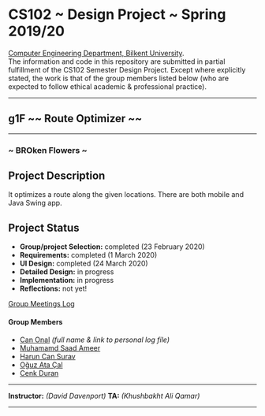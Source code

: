 # CS102 ~ Design Project ~ Spring 2019/20
[Computer Engineering Department, Bilkent University](http://w3.cs.bilkent.edu.tr/en/).  
The information and code in this repository are submitted in partial fulfillment of the CS102 Semester Design Project. Except where explicitly stated, the work is that of the group members listed below (who are expected to follow ethical academic & professional practice).
****
## g1F ~~ Route Optimizer ~~
****
### ~ BROken Flowers ~

## Project Description
It optimizes a route along the given locations. There are both mobile and Java Swing app. 
   
## Project Status
+ **Group/project Selection:** completed (23 February 2020)
+ **Requirements:** completed (1 March 2020)
+ **UI Design:** completed (24 March 2020)
+ **Detailed Design:** in progress
+ **Implementation:** in progress
+ **Reflections:** not yet!

[Group Meetings Log](group/meetingslog.md)
#### Group Members
- [Can Onal](group/Onal_Can_log.md)    _(full name & link to personal log file)_
- [Muhamamd Saad Ameer](group/member2_log.md)
- [Harun Can Surav](group/Surav_HarunCan_log.md)
- [Oğuz Ata Çal](group/Cal_Oguz_Ata_log.md)
- [Cenk Duran](group/Duran_Cenk_log.md)

****
**Instructor:** _(David Davenport)_   **TA:**  _(Khushbakht Ali Qamar)_
****
